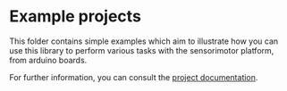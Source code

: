 # Example projects

This folder contains simple examples which aim to illustrate how you can use this library
to perform various tasks with the sensorimotor platform, from arduino boards.

For further information, you can consult the [project documentation](../docs/README.md).
